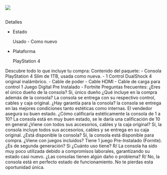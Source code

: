 ![](https://i.imgur.com/6GZKLAS.png)

## 

Detalles

- Estado
    
    Usado - Como nuevo
    
- Plataforma
    
    PlayStation 4
    

Descubre todo lo que incluye tu compra: Contenido del paquete: - Consola PlayStation 4 Slim de 1TB, usada como nueva. - 1 Control DualShock 4 original inalámbrico. - Cable de poder - Cable HDMI - Cable de carga para control 1 Juego Digital Pre Instalado - Fortnite Preguntas frecuentes: ¿Eres el único dueño de la consola? Si, único dueño ¿Qué incluye en la compra además de la consola? La consola se entrega con su respectivo control, cables y caja original. ¿Hay garantía para la consola? la consola se entrega en las mejores condiciones tanto estéticas como internas. El vendedor asegura su buen estado. ¿Cómo calificaría estéticamente la consola de 1 a 10? La consola está en muy buen estado, se le daría una calificación de 10 en general ¿Viene con todos sus accesorios, cables y la caja original? Sí, la consola incluye todos sus accesorios, cables y se entrega en su caja original. ¿Está disponible la consola? Sí, la consola está disponible para compra. ¿Viene con juegos incluidos? Tiene 1 juego Pre-Instalado (Fornite). ¿Es de segunda generación? Si ¿Cuánto uso tiene? R/ La consola ha sido muy poco utilizada debido a compromisos laborales, garantizando su estado casi nuevo. ¿Las consolas tienen algún daño o problema? R/ No, la consola está en perfecto estado de funcionamiento. No te pierdas esta oportunidad única.